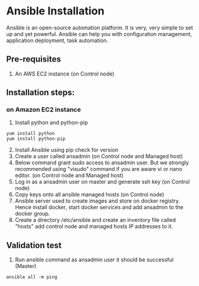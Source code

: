 # Ansible Installation
Ansible is an open-source automation platform. It is very, very simple to set up and yet powerful. Ansible can help you with configuration management, application deployment, task automation.

## Pre-requisites

1. An AWS EC2 instance (on Control node)

## Installation steps:

### on Amazon EC2 instance

1. Install python and python-pip

```
yum install python
yum install python-pip
```
2. Install Ansible using pip check for version
3. Create a user called ansadmin (on Control node and Managed host)
4. Below command grant sudo access to ansadmin user. But we strongly recommended using "visudo" command if you are aware vi or nano editor. (on Control node and Managed host)
5. Log in as a ansadmin user on master and generate ssh key (on Control node)
6. Copy keys onto all ansible managed hosts (on Control node)
7. Ansible server used to create images and store on docker registry. Hence install docker, start docker services and add ansadmin to the docker group.
8. Create a directory /etc/ansible and create an inventory file called "hosts" add control node and managed hosts IP addresses to it.
## Validation test
1. Run ansible command as ansadmin user it should be successful (Master)
```
ansible all -m ping
```
